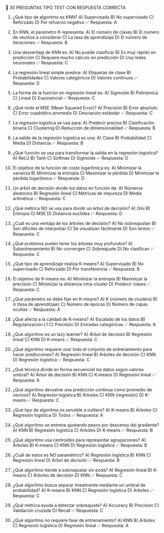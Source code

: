 📝 30 PREGUNTAS TIPO TEST CON RESPUESTA CORRECTA
1. ¿Qué tipo de algoritmo es KNN?
A) Supervisado
B) No supervisado
C) Reforzado
D) Por refuerzo negativo
✅ Respuesta: A

2. En KNN, el parámetro K representa:
A) El número de clases
B) El número de vecinos a considerar
C) La tasa de aprendizaje
D) El número de iteraciones
✅ Respuesta: B

3. Una desventaja de KNN es:
A) No puede clasificar
B) Es muy rápido en predicción
C) Requiere mucho cálculo en predicción
D) Usa redes neuronales
✅ Respuesta: C

4. La regresión lineal simple predice:
A) Etiquetas de clase
B) Probabilidades
C) Valores categóricos
D) Valores continuos
✅ Respuesta: D

5. La forma de la función en regresión lineal es:
A) Sigmoide
B) Polinómica
C) Lineal
D) Exponencial
✅ Respuesta: C

6. ¿Qué mide el MSE (Mean Squared Error)?
A) Precisión
B) Error absoluto
C) Error cuadrático promedio
D) Desviación estándar
✅ Respuesta: C

7. La regresión logística se usa para:
A) Predecir precios
B) Clasificación binaria
C) Clustering
D) Reducción de dimensionalidad
✅ Respuesta: B

8. La salida de la regresión logística es una:
A) Clase
B) Probabilidad
C) Media
D) Distancia
✅ Respuesta: B

9. ¿Qué función se usa para transformar la salida en la regresión logística?
A) ReLU
B) Tanh
C) Softmax
D) Sigmoide
✅ Respuesta: D

10. El objetivo de la función de coste logarítmica es:
A) Minimizar la varianza
B) Minimizar la entropía
C) Maximizar la pérdida
D) Minimizar la pérdida logarítmica
✅ Respuesta: D

11. Un árbol de decisión divide los datos en función de:
A) Números aleatorios
B) Regresión lineal
C) Métricas de impureza
D) Media aritmética
✅ Respuesta: C

12. ¿Qué métrica NO se usa para dividir un árbol de decisión?
A) Gini
B) Entropía
C) MSE
D) Distancia euclídea
✅ Respuesta: D

13. ¿Cuál es una ventaja de los árboles de decisión?
A) No sobreajustan
B) Son difíciles de interpretar
C) Se visualizan fácilmente
D) Son lentos
✅ Respuesta: C

14. ¿Qué problema suelen tener los árboles muy profundos?
A) Subentrenamiento
B) No convergen
C) Sobreajuste
D) No clasifican
✅ Respuesta: C

15. ¿Qué tipo de aprendizaje realiza K-means?
A) Supervisado
B) No supervisado
C) Reforzado
D) Por transferencia
✅ Respuesta: B

16. El objetivo de K-means es:
A) Minimizar la entropía
B) Maximizar la precisión
C) Minimizar la distancia intra-cluster
D) Predecir clases
✅ Respuesta: C

17. ¿Qué parámetro se debe fijar en K-means?
A) K (número de clusters)
B) α (tasa de aprendizaje)
C) Número de épocas
D) Número de capas ocultas
✅ Respuesta: A

18. ¿Qué afecta a la calidad de K-means?
A) Escalado de los datos
B) Regularización L1
C) Precisión
D) Entradas categóricas
✅ Respuesta: A

19. ¿Qué algoritmo es un lazy learner?
A) Árbol de decisión
B) Regresión lineal
C) KNN
D) K-means
✅ Respuesta: C

20. ¿Qué algoritmo requiere usar todo el conjunto de entrenamiento para hacer predicciones?
A) Regresión lineal
B) Árboles de decisión
C) KNN
D) Regresión logística
✅ Respuesta: C

21. ¿Qué técnica divide en forma secuencial los datos según valores umbral?
A) Árbol de decisión
B) KNN
C) K-means
D) Regresión lineal
✅ Respuesta: A

22. ¿Qué algoritmo devuelve una predicción continua como promedio de vecinos?
A) Regresión logística
B) Árboles
C) KNN (regresión)
D) K-means
✅ Respuesta: C

23. ¿Qué tipo de algoritmo es sensible a outliers?
A) K-means
B) Árboles
C) Regresión logística
D) Todos
✅ Respuesta: A

24. ¿Qué algoritmo se entrena ajustando pesos por descenso del gradiente?
A) KNN
B) Regresión logística
C) Árboles
D) K-means
✅ Respuesta: B

25. ¿Qué algoritmo usa centroides para representar agrupaciones?
A) Árboles
B) K-means
C) KNN
D) Regresión logística
✅ Respuesta: B

26. ¿Cuál de estos es NO paramétrico?
A) Regresión logística
B) KNN
C) Regresión lineal
D) Árbol de decisión
✅ Respuesta: B

27. ¿Qué algoritmo tiende a sobreajustar sin poda?
A) Regresión lineal
B) K-means
C) Árboles de decisión
D) KNN
✅ Respuesta: C

28. ¿Qué algoritmo busca separar linealmente mediante un umbral de probabilidad?
A) K-means
B) KNN
C) Regresión logística
D) Árboles
✅ Respuesta: C

29. ¿Qué métrica ayuda a detectar sobreajuste?
A) Accuracy
B) Precision
C) Validación cruzada
D) Recall
✅ Respuesta: C

30. ¿Qué algoritmo no requiere fase de entrenamiento?
A) KNN
B) Árboles
C) Regresión logística
D) Regresión lineal
✅ Respuesta: A